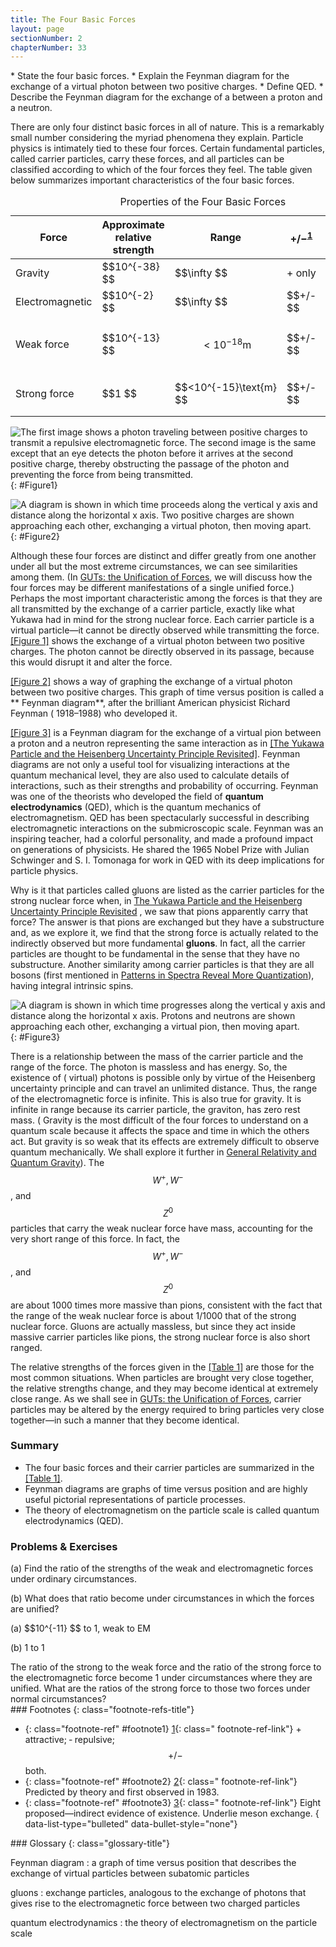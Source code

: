 ```yaml
---
title: The Four Basic Forces
layout: page
sectionNumber: 2
chapterNumber: 33
---
```


<div class="abstract" markdown="1">
* State the four basic forces.
* Explain the Feynman diagram for the exchange of a virtual photon between two positive charges.
* Define QED.
* Describe the Feynman diagram for the exchange of a between a proton and a neutron.
</div>

There are only four distinct basic forces in all of nature. This is a remarkably small number considering the myriad
phenomena they explain. Particle physics is intimately tied to these four
forces. Certain fundamental particles, called carrier particles, carry these
forces, and all particles can be classified according to which of the four
forces they feel. The table given below summarizes important characteristics of
the four basic forces.

<table id="Table1" aria-describedby="Properties of the Four Basic Forces"><caption><span class="title">Properties of the Four Basic Forces</span></caption><thead><tr>
            <th data-align="center">Force            </th>
            <th data-align="center">
Approximate relative strength
            </th>
            <th data-align="center">Range
            </th>
            <th data-align="center">+/−<sup class="footnote-number" id="footnote-ref1"><a class="footnote-link" href="#footnote1">1</a></sup></th>
            <th data-align="center">
Carrier particle
            </th>
          </tr></thead><tbody><tr>
            <td>Gravity</td>
            <td>
               $$10^{-38} $$ 
            </td>
            <td>
               $$\infty  $$ 
            </td>
            <td>+ only</td>
            <td>Graviton (conjectured)</td>
          </tr><tr>
            <td>Electromagnetic</td>
            <td>
               $$10^{-2} $$ 
            </td>
            <td>
               $$\infty  $$ 
            </td>
            <td>
               $$+/- $$ 
            </td>
            <td>Photon (observed)</td>
          </tr><tr>
            <td>Weak force</td>
            <td>
               $$10^{-13} $$ 
            </td>
            <td>

$$<10^{-18}\text{m} $$ </td>
<td>
$$+/- $$
</td>
<td>$$ {W}^{+}, {W}^{-}, {Z}^{0} $$ (
observed<sup class="footnote-number" id="footnote-ref2"><a class="footnote-link" href="#footnote2">
2</a></sup>)</td>
</tr><tr>
<td>Strong force</td>
<td> $$1 $$</td>
<td> $$<10^{-15}\text{m} $$ </td>
<td>
$$+/- $$
</td>
<td>Gluons (
conjectured<sup class="footnote-number" id="footnote-ref3"><a class="footnote-link" href="#footnote3">
3</a></sup>)</td>
</tr></tbody></table>

![The first image shows a photon traveling between positive charges to transmit a repulsive electromagnetic force. The second image is the same except that an eye detects the photon before it arrives at the second positive charge, thereby obstructing the passage of the photon and preventing the force from being transmitted.](../resources/Figure_33_02_01.jpg "The first image shows the exchange of a virtual photon transmitting the electromagnetic force between charges, just as virtual pion exchange carries the strong nuclear force between nucleons. The second image shows that the photon cannot be directly observed in its passage, because this would disrupt it and alter the force. In this case it does not get to the other charge.")
{: #Figure1}

![A diagram is shown in which time proceeds along the vertical y axis and distance along the horizontal x axis. Two positive charges are shown approaching each other, exchanging a virtual photon, then moving apart.](../resources/Figure_33_02_02.jpg "The Feynman diagram for the exchange of a virtual photon between two positive charges illustrates how the electromagnetic force is transmitted on a quantum mechanical scale. Time is graphed vertically while the distance is graphed horizontally. The two positive charges are seen to be repelled by the photon exchange.")
{: #Figure2}

Although these four forces are distinct and differ greatly from one another
under all but the most extreme circumstances, we can see similarities among
them. (In [GUTs: the Unification of Forces](../contents/ch33GUTS), we will discuss how the
four forces may be different manifestations of a single unified force.) Perhaps
the most important characteristic among the forces is that they are all
transmitted by the exchange of a carrier particle, exactly like what Yukawa had
in mind for the strong nuclear force. Each carrier particle is a virtual
particle—it cannot be directly observed while transmitting the
force. [[Figure 1]](#Figure1) shows the exchange of a virtual photon between two
positive charges. The photon cannot be directly observed in its passage, because
this would disrupt it and alter the force.

[[Figure 2]](#Figure2) shows a way of graphing the exchange of a virtual photon
between two positive charges. This graph of time versus position is called a **
Feynman diagram**, after the brilliant American physicist Richard Feynman (
1918–1988) who developed it.

[[Figure 3]](#Figure3) is a Feynman diagram for the exchange of a virtual pion
between a proton and a neutron representing the same interaction as
in [[The Yukawa Particle and the Heisenberg Uncertainty Principle Revisited]](../contents/ch33TheYukawaParticleAndTheHeisenbergUncertaintyPrincipleRevisited). Feynman diagrams are not only
a useful tool for visualizing interactions at the quantum mechanical level, they
are also used to calculate details of interactions, such as their strengths and
probability of occurring. Feynman was one of the theorists who developed the
field of **quantum electrodynamics** (QED), which is the quantum mechanics of
electromagnetism. QED has been spectacularly successful in describing
electromagnetic interactions on the submicroscopic scale. Feynman was an
inspiring teacher, had a colorful personality, and made a profound impact on
generations of physicists. He shared the 1965 Nobel Prize with Julian Schwinger
and S. I. Tomonaga for work in QED with its deep implications for particle
physics.

Why is it that particles called gluons are listed as the carrier particles for
the strong nuclear force when,
in [The Yukawa Particle and the Heisenberg Uncertainty Principle Revisited](../contents/ch33TheYukawaParticleAndTheHeisenbergUncertaintyPrincipleRevisited)
, we saw that pions apparently carry that force? The answer is that pions are
exchanged but they have a substructure and, as we explore it, we find that the
strong force is actually related to the indirectly observed but more
fundamental **gluons**. In fact, all the carrier particles are thought to be
fundamental in the sense that they have no substructure. Another similarity
among carrier particles is that they are all bosons (first mentioned
in [Patterns in Spectra Reveal More Quantization](../contents/ch30PatternsInSpectraRevealMoreQuantization)), having integral
intrinsic spins.

![A diagram is shown in which time progresses along the vertical y axis and distance along the horizontal x axis. Protons and neutrons are shown approaching each other, exchanging a virtual pion, then moving apart.](../resources/Figure_33_02_04.jpg "The image shows a Feynman diagram for the exchange of a \( \pi^{+} \) between a proton and a neutron, carrying the strong nuclear force between them. This diagram represents the situation shown more pictorially in [link].")
{: #Figure3}

There is a relationship between the mass of the carrier particle and the range
of the force. The photon is massless and has energy. So, the existence of (
virtual) photons is possible only by virtue of the Heisenberg uncertainty
principle and can travel an unlimited distance. Thus, the range of the
electromagnetic force is infinite. This is also true for gravity. It is infinite
in range because its carrier particle, the graviton, has zero rest mass. (
Gravity is the most difficult of the four forces to understand on a quantum
scale because it affects the space and time in which the others act. But gravity
is so weak that its effects are extremely difficult to observe quantum
mechanically. We shall explore it further
in [General Relativity and Quantum Gravity](../contents/ch34GeneralRelativityAndQuantumTheory)). The $${W}^{+}, {W}^{-} $$
, and $${Z}^{0} $$ particles that carry the weak nuclear force have mass,
accounting for the very short range of this force. In fact, the $${W}^{+},
{W}^{-} $$ , and $${Z}^{0} $$ are about 1000 times more massive than pions,
consistent with the fact that the range of the weak nuclear force is about
1/1000 that of the strong nuclear force. Gluons are actually massless, but since
they act inside massive carrier particles like pions, the strong nuclear force
is also short ranged.

The relative strengths of the forces given in the [[Table 1]](#Table1) are those
for the most common situations. When particles are brought very close together,
the relative strengths change, and they may become identical at extremely close
range. As we shall see in [GUTs: the Unification of Forces](../contents/ch33GUTS), carrier
particles may be altered by the energy required to bring particles very close
together—in such a manner that they become identical.

### Summary

* The four basic forces and their carrier particles are summarized in
  the [[Table 1]](#Table1).
* Feynman diagrams are graphs of time versus position and are highly useful
  pictorial representations of particle processes.
* The theory of electromagnetism on the particle scale is called quantum
  electrodynamics (QED).

### Problems &amp; Exercises

<div class="exercise" data-element-type="problems-exercises">
<div class="problem" markdown="1">
(a) Find the ratio of the strengths of the weak and electromagnetic forces under ordinary circumstances.

(b) What does that ratio become under circumstances in which the forces are
unified?

</div>
<div class="solution" data-element-type="problems-exercises" markdown="1">
(a)  $$10^{-11} $$
 to 1, weak to EM

(b) 1 to 1

</div>
</div>

<div class="exercise" data-element-type="problems-exercises">
<div class="problem" markdown="1">
The ratio of the strong to the weak force and the ratio of the strong force to the electromagnetic force become 1 under circumstances where they are unified. What are the ratios of the strong force to those two forces under normal circumstances?

</div>
</div>

<div class="footnote-refs" markdown="1">
### Footnotes
{: class="footnote-refs-title"}

* {: class="footnote-ref" #footnote1} [1](#footnote-ref1){: class="
  footnote-ref-link"} <span class="footnote-ref-content"> + attractive; ‑
  repulsive; $$+/- $$ both.</span>
* {: class="footnote-ref" #footnote2} [2](#footnote-ref2){: class="
  footnote-ref-link"} <span class="footnote-ref-content">Predicted by theory and
  first observed in 1983.</span>
* {: class="footnote-ref" #footnote3} [3](#footnote-ref3){: class="
  footnote-ref-link"} <span class="footnote-ref-content">Eight proposed—indirect
  evidence of existence. Underlie meson exchange.</span>
  { data-list-type="bulleted" data-bullet-style="none"}

</div>

<div class="glossary" markdown="1">
### Glossary
{: class="glossary-title"}

Feynman diagram
: a graph of time versus position that describes the exchange of virtual
particles between subatomic particles

gluons
: exchange particles, analogous to the exchange of photons that gives rise to
the electromagnetic force between two charged particles

quantum electrodynamics
: the theory of electromagnetism on the particle scale

</div>
